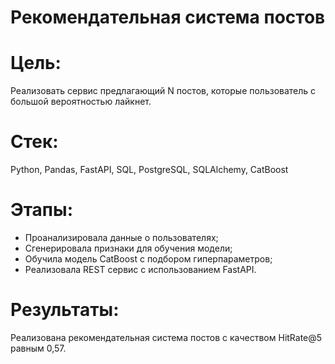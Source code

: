 # Рекомендательная система постов

# Цель: 
Реализовать сервис предлагающий N постов, которые пользователь с большой вероятностью лайкнет.

# Стек: 
Python, Pandas, FastAPI, SQL, PostgreSQL, SQLAlchemy, CatBoost

# Этапы:
- Проанализировала данные о пользователях;
- Сгенерировала признаки для обучения модели;
- Обучила модель CatBoost с подбором гиперпараметров;
- Реализовала REST сервис с использованием FastAPI.

# Результаты: 
Реализована рекомендательная система постов с качеством HitRate@5 равным 0,57.
